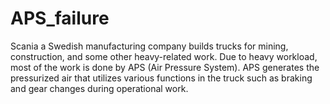 # APS_failure
Scania a Swedish manufacturing company builds trucks for mining, construction, and some other heavy-related work. Due to heavy workload, most of the work is done by APS (Air Pressure System). APS generates the pressurized air that utilizes various functions in the truck such as braking and gear changes during operational work.
